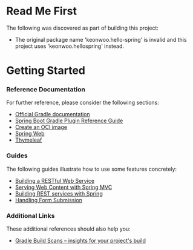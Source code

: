 # Read Me First
The following was discovered as part of building this project:

* The original package name 'keonwoo.hello-spring' is invalid and this project uses 'keonwoo.hellospring' instead.

# Getting Started

### Reference Documentation
For further reference, please consider the following sections:

* [Official Gradle documentation](https://docs.gradle.org)
* [Spring Boot Gradle Plugin Reference Guide](https://docs.spring.io/spring-boot/docs/2.6.1/gradle-plugin/reference/html/)
* [Create an OCI image](https://docs.spring.io/spring-boot/docs/2.6.1/gradle-plugin/reference/html/#build-image)
* [Spring Web](https://docs.spring.io/spring-boot/docs/2.6.1/reference/htmlsingle/#boot-features-developing-web-applications)
* [Thymeleaf](https://docs.spring.io/spring-boot/docs/2.6.1/reference/htmlsingle/#boot-features-spring-mvc-template-engines)

### Guides
The following guides illustrate how to use some features concretely:

* [Building a RESTful Web Service](https://spring.io/guides/gs/rest-service/)
* [Serving Web Content with Spring MVC](https://spring.io/guides/gs/serving-web-content/)
* [Building REST services with Spring](https://spring.io/guides/tutorials/bookmarks/)
* [Handling Form Submission](https://spring.io/guides/gs/handling-form-submission/)

### Additional Links
These additional references should also help you:

* [Gradle Build Scans – insights for your project's build](https://scans.gradle.com#gradle)

